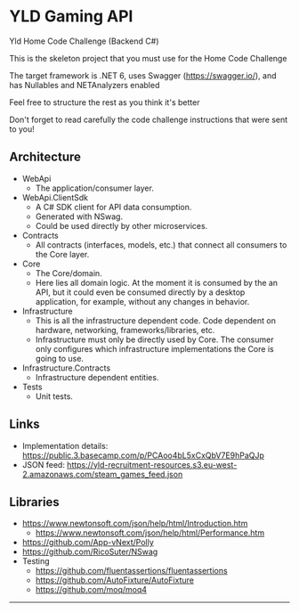 # YLD Gaming API  

Yld Home Code Challenge (Backend C#)

This is the skeleton project that you must use for the Home Code Challenge

The target framework is .NET 6, uses Swagger (https://swagger.io/), and has Nullables and NETAnalyzers enabled

Feel free to structure the rest as you think it's better

Don't forget to read carefully the code challenge instructions that were sent to you!

## Architecture
- WebApi
    - The application/consumer layer.
- WebApi.ClientSdk
    - A C# SDK client for API data consumption.
    - Generated with NSwag.
    - Could be used directly by other microservices.
- Contracts
    - All contracts (interfaces, models, etc.) that connect all consumers to the Core layer.
- Core
    - The Core/domain.
    - Here lies all domain logic. At the moment it is consumed by the an API, but it could even be consumed directly by a desktop application, for example, without any changes in behavior.
- Infrastructure
    - This is all the infrastructure dependent code. Code dependent on hardware, networking, frameworks/libraries, etc.
    - Infrastructure must only be directly used by Core. The consumer only configures which infrastructure implementations the Core is going to use.
- Infrastructure.Contracts
    - Infrastructure dependent entities.
- Tests
    - Unit tests.

## Links
- Implementation details: https://public.3.basecamp.com/p/PCAoo4bL5xCxQbV7E9hPaQJp
- JSON feed: https://yld-recruitment-resources.s3.eu-west-2.amazonaws.com/steam_games_feed.json

## Libraries
- https://www.newtonsoft.com/json/help/html/Introduction.htm
    - https://www.newtonsoft.com/json/help/html/Performance.htm
- https://github.com/App-vNext/Polly
- https://github.com/RicoSuter/NSwag
- Testing
    - https://github.com/fluentassertions/fluentassertions
    - https://github.com/AutoFixture/AutoFixture
    - https://github.com/moq/moq4

---
